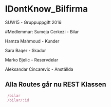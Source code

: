 # IDontKnow_Bilfirma
SUW15 - Gruppuppgift 2016

#Medlemmar: 
Sumeja Cerkezi - Bilar

Hamza Mahmoud - Kunder

Sara Baqer - Skador

Marko Bjelic - Reservdelar

Aleksandar Cincarevic - Anställda


## Alla Routes går nu REST Klassen
```javascript 
 /bilar
 /bilar/:id

```
